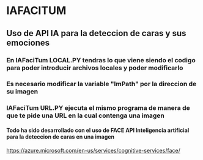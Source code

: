 # IAFACITUM
## Uso de API IA para la deteccion de caras y sus emociones
### En IAFaciTum LOCAL.PY tendras lo que viene siendo el codigo para poder introducir archivos locales y poder modificarlo
### Es necesario modificar la variable "ImPath" por la direccion de su imagen

### IAFaciTum URL.PY ejecuta el mismo programa de manera de que te pide una URL en la cual contenga una imagen

#### Todo ha sido desarrollado con el uso de FACE API Inteligencia artificial para la deteccion de caras en una imagen
https://azure.microsoft.com/en-us/services/cognitive-services/face/